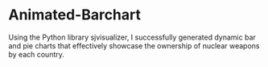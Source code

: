 # Animated-Barchart
Using the Python library sjvisualizer, I successfully generated dynamic bar and pie charts that effectively showcase the ownership of nuclear weapons by each country.
